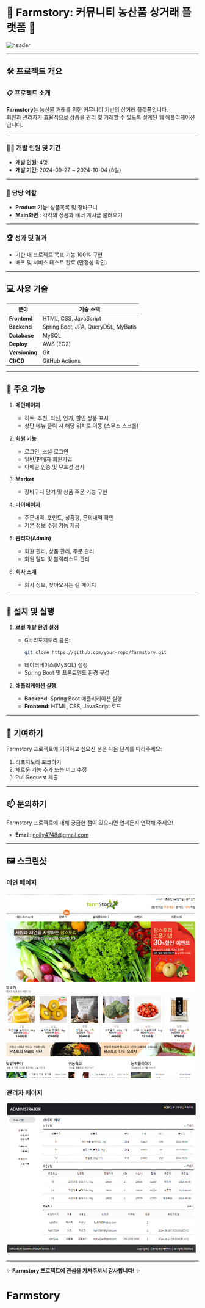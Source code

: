 # 🌾 Farmstory: 커뮤니티 농산품 상거래 플랫폼 🌾

![header](https://capsule-render.vercel.app/api?type=wave&color=gradient&height=250&section=header&text=Farmstory&fontSize=70&fontAlign=50)

---

## 🛠️ 프로젝트 개요

### 📋 프로젝트 소개
**Farmstory**는 농산물 거래를 위한 커뮤니티 기반의 상거래 플랫폼입니다.  
회원과 관리자가 효율적으로 상품을 관리 및 거래할 수 있도록 설계된 웹 애플리케이션입니다.

---

### 👨‍💻 개발 인원 및 기간
- **개발 인원**: 4명  
- **개발 기간**: 2024-09-27 ~ 2024-10-04 (8일)  

---

### 📌 담당 역할
- **Product 기능**: 상품목록 및 장바구니
- **Main화면** : 각각의 상품과 배너 게시글 불러오기
---

### 🏆 성과 및 결과
- 기한 내 프로젝트 목표 기능 100% 구현
- 배포 및 서비스 테스트 완료 (안정성 확인)

---

## 💻 사용 기술

| **분야**       | **기술 스택**                                               |
|----------------|------------------------------------------------------------|
| **Frontend**   | HTML, CSS, JavaScript                                       |
| **Backend**    | Spring Boot, JPA, QueryDSL, MyBatis                         |
| **Database**   | MySQL                                                      |
| **Deploy**     | AWS (EC2)                                                  |
| **Versioning** | Git                                                        |
| **CI/CD**      | GitHub Actions                                             |

---

## 🌟 주요 기능

1. **메인페이지**
   - 히트, 추천, 최신, 인기, 할인 상품 표시
   - 상단 메뉴 클릭 시 해당 위치로 이동 (스무스 스크롤)

2. **회원 기능**
   - 로그인, 소셜 로그인
   - 일반/판매자 회원가입
   - 이메일 인증 및 유효성 검사

3. **Market**
   - 장바구니 담기 및 상품 주문 기능 구현

4. **마이페이지**
   - 주문내역, 포인트, 상품평, 문의내역 확인
   - 기본 정보 수정 기능 제공

5. **관리자(Admin)**
   - 회원 관리, 상품 관리, 주문 관리
   - 회원 탈퇴 및 블랙리스트 관리

6. **회사 소개**
   - 회사 정보, 찾아오시는 길 페이지

---

## 🚀 설치 및 실행

1. **로컬 개발 환경 설정**
   - Git 리포지토리 클론:
     ```bash
     git clone https://github.com/your-repo/farmstory.git
     ```
   - 데이터베이스(MySQL) 설정
   - Spring Boot 및 프론트엔드 환경 구성

2. **애플리케이션 실행**
   - **Backend**: Spring Boot 애플리케이션 실행
   - **Frontend**: HTML, CSS, JavaScript 로드

---

## 🤝 기여하기

Farmstory 프로젝트에 기여하고 싶으신 분은 다음 단계를 따라주세요:
1. 리포지토리 포크하기
2. 새로운 기능 추가 또는 버그 수정
3. Pull Request 제출

---

## 📫 문의하기
Farmstory 프로젝트에 대해 궁금한 점이 있으시면 언제든지 연락해 주세요!
- **Email**: noily4748@gmail.com

---

## 🖼️ 스크린샷

### 메인 페이지
<img src="./메인 스크린샷.PNG" alt="ERD 다이어그램" width="500px">

### 관리자 페이지
<img src="./관리자화면.PNG" alt="ERD 다이어그램" width="500px">


---

✨ **Farmstory 프로젝트에 관심을 가져주셔서 감사합니다!** ✨
# Farmstory
